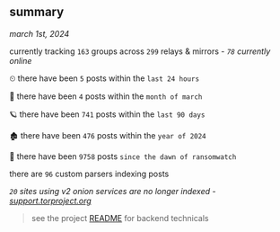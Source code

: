 
## summary
_march 1st, 2024_

currently tracking `163` groups across `299` relays & mirrors - _`78` currently online_

⏲ there have been `5` posts within the `last 24 hours`

🦈 there have been `4` posts within the `month of march`

🪐 there have been `741` posts within the `last 90 days`

🏚 there have been `476` posts within the `year of 2024`

🦕 there have been `9758` posts `since the dawn of ransomwatch`

there are `96` custom parsers indexing posts

_`20` sites using v2 onion services are no longer indexed - [support.torproject.org](https://support.torproject.org/onionservices/v2-deprecation/)_

> see the project [README](https://github.com/joshhighet/ransomwatch#ransomwatch--) for backend technicals
